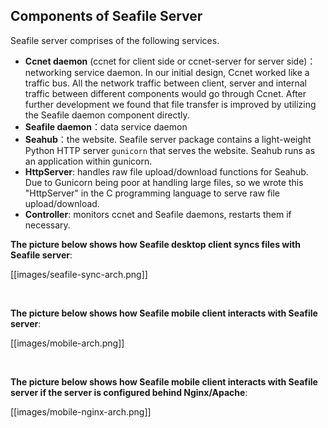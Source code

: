 ## Components of Seafile Server

Seafile server comprises of the following services.

* **Ccnet daemon** (ccnet for client side or ccnet-server for server side)：networking service daemon. In our initial design, Ccnet worked like a traffic bus. All the network traffic between client, server and internal traffic between different components would go through Ccnet. After further development we found that file transfer is improved by utilizing the Seafile daemon component directly.
* **Seafile daemon**：data service daemon
* **Seahub**：the website. Seafile server package contains a light-weight Python HTTP server `gunicorn` that serves the website. Seahub runs as an application within gunicorn.
* **HttpServer**: handles raw file upload/download functions for Seahub. Due to Gunicorn being poor at handling large files, so we wrote this "HttpServer" in the C programming language to serve raw file upload/download.
* **Controller**: monitors ccnet and Seafile daemons, restarts them if necessary.

**The picture below shows how Seafile desktop client syncs files with Seafile server**:

[[images/seafile-sync-arch.png]]

<br/>

**The picture below shows how Seafile mobile client interacts with Seafile server**:

[[images/mobile-arch.png]]

<br/>

**The picture below shows how Seafile mobile client interacts with Seafile server if the server is configured behind Nginx/Apache**:

[[images/mobile-nginx-arch.png]]